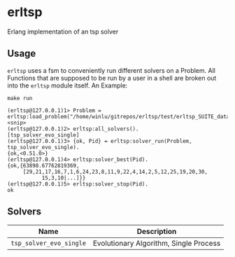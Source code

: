 # erltsp

Erlang implementation of an tsp solver

## Usage

`erltsp` uses a fsm to conveniently run different solvers on a Problem.
All Functions that are supposed to be run by a user in a shell are broken out into the `erltsp` module itself.
An Example:

`make run`
```
(erltsp@127.0.0.1)1> Problem = erltsp:load_problem("/home/winlu/gitrepos/erltsp/test/erltsp_SUITE_data/n30_ts225.4.tspp").
<snip>
(erltsp@127.0.0.1)2> erltsp:all_solvers().
[tsp_solver_evo_single]
(erltsp@127.0.0.1)3> {ok, Pid} = erltsp:solver_run(Problem, tsp_solver_evo_single).
{ok,<0.51.0>}
(erltsp@127.0.0.1)4> erltsp:solver_best(Pid).
{ok,{63898.67762819369,
     [29,21,17,16,7,1,6,24,23,8,11,9,22,4,14,2,5,12,25,19,20,30,
           15,3,10|...]}}
(erltsp@127.0.0.1)5> erltsp:solver_stop(Pid).
ok
```

## Solvers
Name                     | Description
-------------------------|-------------------------------------------
`tsp_solver_evo_single`  | Evolutionary Algorithm, Single Process
